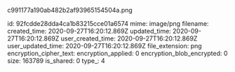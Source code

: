 c991177a190ab482b2af93965154504a.png

id: 92fcdde28dda4ca1b83215cce01a6574
mime: image/png
filename: 
created_time: 2020-09-27T16:20:12.869Z
updated_time: 2020-09-27T16:20:12.869Z
user_created_time: 2020-09-27T16:20:12.869Z
user_updated_time: 2020-09-27T16:20:12.869Z
file_extension: png
encryption_cipher_text: 
encryption_applied: 0
encryption_blob_encrypted: 0
size: 163789
is_shared: 0
type_: 4